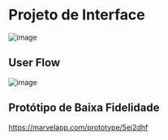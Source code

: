 
# Projeto de Interface
![image](https://user-images.githubusercontent.com/83847068/135376181-a1fc7037-77f0-40bb-85b9-6a384b873353.png)



## User Flow

![image](https://user-images.githubusercontent.com/83847068/145306457-12c2be9c-47da-4961-beb3-54077896dad8.png)



## Protótipo de Baixa Fidelidade

https://marvelapp.com/prototype/5ei2dhf
